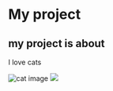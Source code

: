 # My project
## my project is about 

I love cats 

![cat image](https://lh6.googleusercontent.com/proxy/Ww9xr0VQxCqkfdvzXgiQydT4iQDtAU4J2gyXqqRkomDX5u07SZOVHGfdb-xYTQNQjARcAtYArQhM_z3A-0Puqv1yRJqYxpFJVKKn99YxOpPRArY5)
![](koti0-268x300)

